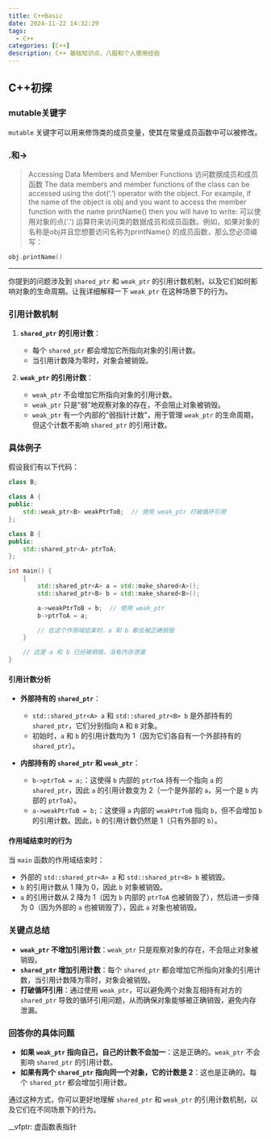```yaml
---
title: C++Basic
date: 2024-11-22 14:32:29
tags:
  - C++
categories: [C++]
description: C++ 基础知识点、八股和个人使用经验
---
```


## C++初探

### mutable关键字

`mutable` 关键字可以用来修饰类的成员变量，使其在常量成员函数中可以被修改。

### .和->

> Accessing Data Members and Member Functions
> 访问数据成员和成员函数
> The data members and member functions of the class can be accessed using the dot(‘.’) operator with the object. For example, if the name of the object is obj and you want to access the member function with the name printName() then you will have to write:
> 可以使用对象的点('.') 运算符来访问类的数据成员和成员函数。例如，如果对象的名称是obj并且您想要访问名称为printName() 的成员函数，那么您必须编写：

```cpp
obj.printName()

```

---
你提到的问题涉及到 `shared_ptr` 和 `weak_ptr` 的引用计数机制，以及它们如何影响对象的生命周期。让我详细解释一下 `weak_ptr` 在这种场景下的行为。

### 引用计数机制

1. **`shared_ptr` 的引用计数**：
   - 每个 `shared_ptr` 都会增加它所指向对象的引用计数。
   - 当引用计数降为零时，对象会被销毁。

2. **`weak_ptr` 的引用计数**：
   - `weak_ptr` 不会增加它所指向对象的引用计数。
   - `weak_ptr` 只是“弱”地观察对象的存在，不会阻止对象被销毁。
   - `weak_ptr` 有一个内部的“弱指针计数”，用于管理 `weak_ptr` 的生命周期，但这个计数不影响 `shared_ptr` 的引用计数。

### 具体例子

假设我们有以下代码：

```cpp
class B;

class A {
public:
    std::weak_ptr<B> weakPtrToB;  // 使用 weak_ptr 打破循环引用
};

class B {
public:
    std::shared_ptr<A> ptrToA;
};

int main() {
    {
        std::shared_ptr<A> a = std::make_shared<A>();
        std::shared_ptr<B> b = std::make_shared<B>();

        a->weakPtrToB = b;  // 使用 weak_ptr
        b->ptrToA = a;

        // 在这个作用域结束时，a 和 b 都会被正确销毁
    }

    // 这里 a 和 b 已经被销毁，没有内存泄漏
}
```

#### 引用计数分析

- **外部持有的 `shared_ptr`**：
  - `std::shared_ptr<A> a` 和 `std::shared_ptr<B> b` 是外部持有的 `shared_ptr`，它们分别指向 `A` 和 `B` 对象。
  - 初始时，`a` 和 `b` 的引用计数均为 1（因为它们各自有一个外部持有的 `shared_ptr`）。

- **内部持有的 `shared_ptr` 和 `weak_ptr`**：
  - `b->ptrToA = a;`：这使得 `b` 内部的 `ptrToA` 持有一个指向 `a` 的 `shared_ptr`，因此 `a` 的引用计数变为 2（一个是外部的 `a`，另一个是 `b` 内部的 `ptrToA`）。
  - `a->weakPtrToB = b;`：这使得 `a` 内部的 `weakPtrToB` 指向 `b`，但不会增加 `b` 的引用计数。因此，`b` 的引用计数仍然是 1（只有外部的 `b`）。

#### 作用域结束时的行为

当 `main` 函数的作用域结束时：

- 外部的 `std::shared_ptr<A> a` 和 `std::shared_ptr<B> b` 被销毁。
- `b` 的引用计数从 1 降为 0，因此 `b` 对象被销毁。
- `a` 的引用计数从 2 降为 1（因为 `b` 内部的 `ptrToA` 也被销毁了），然后进一步降为 0（因为外部的 `a` 也被销毁了），因此 `a` 对象也被销毁。

### 关键点总结

- **`weak_ptr` 不增加引用计数**：`weak_ptr` 只是观察对象的存在，不会阻止对象被销毁。
- **`shared_ptr` 增加引用计数**：每个 `shared_ptr` 都会增加它所指向对象的引用计数，当引用计数降为零时，对象会被销毁。
- **打破循环引用**：通过使用 `weak_ptr`，可以避免两个对象互相持有对方的 `shared_ptr` 导致的循环引用问题，从而确保对象能够被正确销毁，避免内存泄漏。

### 回答你的具体问题

- **如果 `weak_ptr` 指向自己，自己的计数不会加一**：这是正确的。`weak_ptr` 不会影响 `shared_ptr` 的引用计数。
- **如果有两个 `shared_ptr` 指向同一个对象，它的计数是 2**：这也是正确的。每个 `shared_ptr` 都会增加引用计数。

通过这种方式，你可以更好地理解 `shared_ptr` 和 `weak_ptr` 的引用计数机制，以及它们在不同场景下的行为。

__vfptr: 虚函数表指针

